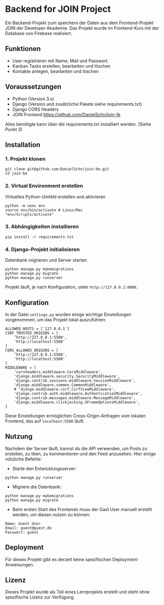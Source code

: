 # Backend for JOIN Project

Ein Backend-Projekt zum speichern der Daten aus dem Frontend-Projekt JOIN der Developer Akademie. Das Projekt wurde im Frontend-Kurs mit der Database von Firebase realisiert.

## Funktionen
- User registrieren mit Name, Mail und Passwort.
- Kanban Tasks erstellen, bearbeiten und löschen
- Kontakte anlegen, bearbeiten und löschen

## Voraussetzungen
- Python (Version 3.x)
- Django (Version und zusätzliche Pakete siehe requirements.txt)
- Django CORS Headers
- JOIN Frontend https://github.com/DanielSchn/join-fe

Alles benötigte kann über die requirements.txt installiert werden. (Siehe Punkt 3)

## Installation
### 1. Projekt klonen
```
git clone git@github.com:DanielSchn/join-be.git
cd join-be
```
### 2. Virtual Environment erstellen
Virtuelles Python-Umfeld erstellen und aktivieren
```
python -m venv env
source env/bin/activate # Linux/Mac
"env/Scripts/activate"
```
### 3. Abhängigkeiten installieren
```
pip install -r requirements.txt
```
### 4. Django-Projekt initialisieren
Datenbank migrieren und Server starten
```
python manage.py makemigrations
python manage.py migrate
python manage.py runserver
```
Projekt läuft, je nach Konfiguration, unter `http://127.0.0.1:8000`.

## Konfiguration
In der Datei `settings.py` wurden einige wichtige Einstellungen vorgenommen, um das Projekt lokal auszuführen:
```
ALLOWED_HOSTS = ['127.0.0.1']
CSRF_TRUSTED_ORIGINS = [
    'http://127.0.0.1:5500',
    'http://localhost:5500'
]
CORS_ALLOWED_ORIGINS = [
    'http://127.0.0.1:5500',
    'http://localhost:5500'
]
MIDDLEWARE = [
    'corsheaders.middleware.CorsMiddleware',
    'django.middleware.security.SecurityMiddleware',
    'django.contrib.sessions.middleware.SessionMiddleware',
    'django.middleware.common.CommonMiddleware',
    # 'django.middleware.csrf.CsrfViewMiddleware',
    'django.contrib.auth.middleware.AuthenticationMiddleware',
    'django.contrib.messages.middleware.MessageMiddleware',
    'django.middleware.clickjacking.XFrameOptionsMiddleware',
]
```
Diese Einstellungen ermöglichen Cross-Origin-Anfragen vom lokalen Frontend, das auf `localhost:5500` läuft.

## Nutzung
Nachdem der Server läuft, kannst du die API verwenden, um Posts zu erstellen, zu liken, zu kommentieren und den Feed anzusehen. Hier einige nützliche Befehle:

- Starte den Entwicklungsserver:
```
python manage.py runserver
```
- Migriere die Datenbank:
```
python manage.py makemigrations
python manage.py migrate
```
- Beim ersten Start des Frontends muss der Gast User manuell erstellt werden, um diesen nutzen zu können:
```
Name: Guest User
Email: guest@guest.de
Passwort: guest
```

## Deployment
Für dieses Projekt gibt es derzeit keine spezifischen Deployment-Anweisungen.

## Lizenz
Dieses Projekt wurde als Teil eines Lernprojekts erstellt und steht ohne spezifische Lizenz zur Verfügung.
